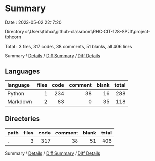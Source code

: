 # Summary

Date : 2023-05-02 22:17:20

Directory c:\\Users\\tbhco\\github-classroom\\RHC-CIT-128-SP23\\project-tbhcorn

Total : 3 files,  317 codes, 38 comments, 51 blanks, all 406 lines

Summary / [Details](details.md) / [Diff Summary](diff.md) / [Diff Details](diff-details.md)

## Languages
| language | files | code | comment | blank | total |
| :--- | ---: | ---: | ---: | ---: | ---: |
| Python | 1 | 234 | 38 | 16 | 288 |
| Markdown | 2 | 83 | 0 | 35 | 118 |

## Directories
| path | files | code | comment | blank | total |
| :--- | ---: | ---: | ---: | ---: | ---: |
| . | 3 | 317 | 38 | 51 | 406 |

Summary / [Details](details.md) / [Diff Summary](diff.md) / [Diff Details](diff-details.md)